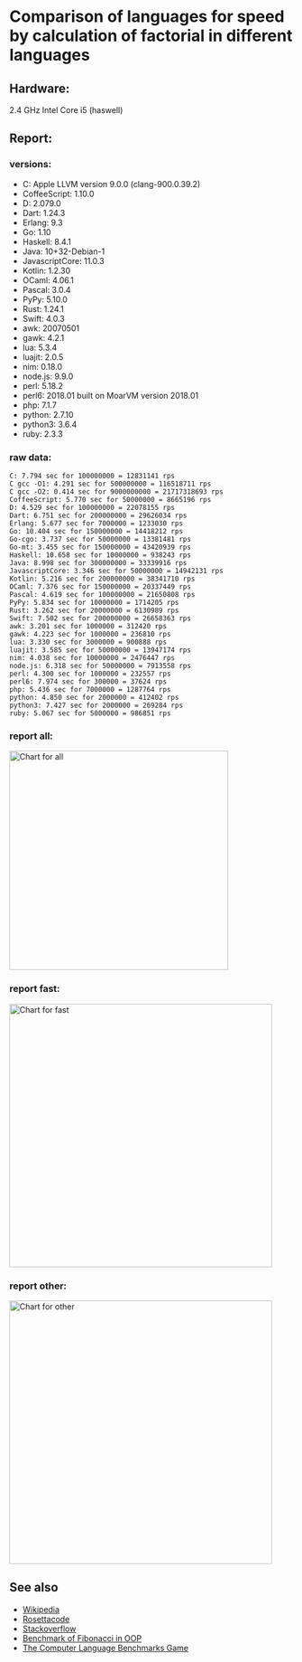 Comparison of languages for speed by calculation of factorial in different languages
====================================================================================

Hardware:
---------
2.4 GHz Intel Core i5 (haswell)

Report:
-------
### versions:

  * C: Apple LLVM version 9.0.0 (clang-900.0.39.2)
  * CoffeeScript: 1.10.0
  * D: 2.079.0
  * Dart: 1.24.3
  * Erlang: 9.3
  * Go: 1.10
  * Haskell: 8.4.1
  * Java: 10+32-Debian-1
  * JavascriptCore: 11.0.3
  * Kotlin: 1.2.30
  * OCaml: 4.06.1
  * Pascal: 3.0.4
  * PyPy: 5.10.0
  * Rust: 1.24.1
  * Swift: 4.0.3
  * awk: 20070501
  * gawk: 4.2.1
  * lua: 5.3.4
  * luajit: 2.0.5
  * nim: 0.18.0
  * node.js: 9.9.0
  * perl: 5.18.2
  * perl6: 2018.01 built on MoarVM version 2018.01
  * php: 7.1.7
  * python: 2.7.10
  * python3: 3.6.4
  * ruby: 2.3.3


### raw data:

    C: 7.794 sec for 100000000 = 12831141 rps
    C gcc -O1: 4.291 sec for 500000000 = 116518711 rps
    C gcc -O2: 0.414 sec for 9000000000 = 21717318693 rps
    CoffeeScript: 5.770 sec for 50000000 = 8665196 rps
    D: 4.529 sec for 100000000 = 22078155 rps
    Dart: 6.751 sec for 200000000 = 29626034 rps
    Erlang: 5.677 sec for 7000000 = 1233030 rps
    Go: 10.404 sec for 150000000 = 14418212 rps
    Go-cgo: 3.737 sec for 50000000 = 13381481 rps
    Go-mt: 3.455 sec for 150000000 = 43420939 rps
    Haskell: 10.658 sec for 10000000 = 938243 rps
    Java: 8.998 sec for 300000000 = 33339916 rps
    JavascriptCore: 3.346 sec for 50000000 = 14942131 rps
    Kotlin: 5.216 sec for 200000000 = 38341710 rps
    OCaml: 7.376 sec for 150000000 = 20337449 rps
    Pascal: 4.619 sec for 100000000 = 21650808 rps
    PyPy: 5.834 sec for 10000000 = 1714205 rps
    Rust: 3.262 sec for 20000000 = 6130989 rps
    Swift: 7.502 sec for 200000000 = 26658363 rps
    awk: 3.201 sec for 1000000 = 312420 rps
    gawk: 4.223 sec for 1000000 = 236810 rps
    lua: 3.330 sec for 3000000 = 900888 rps
    luajit: 3.585 sec for 50000000 = 13947174 rps
    nim: 4.038 sec for 10000000 = 2476447 rps
    node.js: 6.318 sec for 50000000 = 7913558 rps
    perl: 4.300 sec for 1000000 = 232557 rps
    perl6: 7.974 sec for 300000 = 37624 rps
    php: 5.436 sec for 7000000 = 1287764 rps
    python: 4.850 sec for 2000000 = 412402 rps
    python3: 7.427 sec for 2000000 = 269284 rps
    ruby: 5.067 sec for 5000000 = 986851 rps


### report all:

<img alt="Chart for all" width="388" src="https://chart.googleapis.com/chart?cht=bhs&chs=582x515&chd=t%3A116518710%2C43420938%2C38341709%2C33339916%2C29626034%2C26658363%2C22078154%2C21650807%2C20337449%2C14942130%2C14418211%2C13947173%2C13381480%2C12831141%2C8665196%2C7913557%2C6130988%2C2476447%2C1714204%2C1287764%2C1233030%2C986851%2C938242%2C900888%2C412402%2C312420%2C269284%2C236810%2C232556&chco=4d89f9&chbh=12&chds=0,116518710.819273&chxt=x,y,r&chxl=1%3A%7Cperl%7Cgawk%7Cpython3%7Cawk%7Cpython%7Clua%7CHaskell%7Cruby%7CErlang%7Cphp%7CPyPy%7Cnim%7CRust%7Cnode.js%7CCoffeeScript%7CC%7CGo-cgo%7Cluajit%7CGo%7CJavascriptCore%7COCaml%7CPascal%7CD%7CSwift%7CDart%7CJava%7CKotlin%7CGo-mt%7CC%20gcc%20-O1%7C2%3A%7C232556%20rps%7C236810%20rps%7C269284%20rps%7C312420%20rps%7C412402%20rps%7C900888%20rps%7C938242%20rps%7C986851%20rps%7C1233030%20rps%7C1287764%20rps%7C1714204%20rps%7C2476447%20rps%7C6130988%20rps%7C7913557%20rps%7C8665196%20rps%7C12831141%20rps%7C13381480%20rps%7C13947173%20rps%7C14418211%20rps%7C14942130%20rps%7C20337449%20rps%7C21650807%20rps%7C22078154%20rps%7C26658363%20rps%7C29626034%20rps%7C33339916%20rps%7C38341709%20rps%7C43420938%20rps%7C116518710%20rps%7C0%3A%7C0%20%25%7C10%20%25%7C20%20%25%7C30%20%25%7C40%20%25%7C50%20%25%7C60%20%25%7C70%20%25%7C80%20%25%7C90%20%25%7C100%20%25">

### report fast:

<img alt="Chart for fast" width="466" src="https://chart.googleapis.com/chart?cht=bhs&chs=700x328&chd=t%3A116518710%2C43420938%2C38341709%2C33339916%2C29626034%2C26658363%2C22078154%2C21650807%2C20337449%2C14942130%2C14418211%2C13947173%2C13381480%2C12831141%2C8665196%2C7913557%2C6130988%2C2476447&chco=4d89f9&chbh=12&chds=0,116518710.819273&chxt=x,y,r&chxl=1%3A%7Cnim%7CRust%7Cnode.js%7CCoffeeScript%7CC%7CGo-cgo%7Cluajit%7CGo%7CJavascriptCore%7COCaml%7CPascal%7CD%7CSwift%7CDart%7CJava%7CKotlin%7CGo-mt%7CC%20gcc%20-O1%7C2%3A%7C2476447%20rps%7C6130988%20rps%7C7913557%20rps%7C8665196%20rps%7C12831141%20rps%7C13381480%20rps%7C13947173%20rps%7C14418211%20rps%7C14942130%20rps%7C20337449%20rps%7C21650807%20rps%7C22078154%20rps%7C26658363%20rps%7C29626034%20rps%7C33339916%20rps%7C38341709%20rps%7C43420938%20rps%7C116518710%20rps%7C0%3A%7C0%20%25%7C10%20%25%7C20%20%25%7C30%20%25%7C40%20%25%7C50%20%25%7C60%20%25%7C70%20%25%7C80%20%25%7C90%20%25%7C100%20%25">

### report other:

<img alt="Chart for other" width="466" src="https://chart.googleapis.com/chart?cht=bhs&chs=700x209&chd=t%3A1714204%2C1287764%2C1233030%2C986851%2C938242%2C900888%2C412402%2C312420%2C269284%2C236810%2C232556&chco=4d89f9&chbh=12&chds=0,1714204.61771411&chxt=x,y,r&chxl=1%3A%7Cperl%7Cgawk%7Cpython3%7Cawk%7Cpython%7Clua%7CHaskell%7Cruby%7CErlang%7Cphp%7CPyPy%7C2%3A%7C232556%20rps%7C236810%20rps%7C269284%20rps%7C312420%20rps%7C412402%20rps%7C900888%20rps%7C938242%20rps%7C986851%20rps%7C1233030%20rps%7C1287764%20rps%7C1714204%20rps%7C0%3A%7C0%20%25%7C10%20%25%7C20%20%25%7C30%20%25%7C40%20%25%7C50%20%25%7C60%20%25%7C70%20%25%7C80%20%25%7C90%20%25%7C100%20%25">



See also
--------

  * [Wikipedia](http://en.wikipedia.org/wiki/Factorial)
  * [Rosettacode](http://rosettacode.org/wiki/Factorial)
  * [Stackoverflow](http://stackoverflow.com/questions/23930/factorial-algorithms-in-different-languages)
  * [Benchmark of Fibonacci in OOP](https://github.com/Balancer/benchmarks-fib-obj)
  * [The Computer Language Benchmarks Game](http://benchmarksgame.alioth.debian.org)
